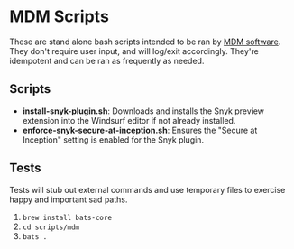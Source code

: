 # MDM Scripts

These are stand alone bash scripts intended to be ran by [MDM software](https://en.wikipedia.org/wiki/Mobile_device_management). They don't require user input, and will log/exit accordingly. They're idempotent and can be ran as frequently as needed.

## Scripts

- **install-snyk-plugin.sh**: Downloads and installs the Snyk preview extension into the Windsurf editor if not already installed.
- **enforce-snyk-secure-at-inception.sh**: Ensures the "Secure at Inception" setting is enabled for the Snyk plugin.

## Tests

Tests will stub out external commands and use temporary files to exercise happy and important sad paths.

1. `brew install bats-core`
2. `cd scripts/mdm`
3. `bats .`
